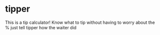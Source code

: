 # tipper
This is a tip calculator! 
Know what to tip without having to worry about the % 
just tell tipper how the waiter did